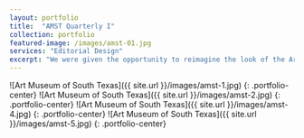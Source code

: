 ```yaml
---
layout: portfolio
title:  "AMST Quarterly I"
collection: portfolio
featured-image: /images/amst-01.jpg
services: "Editorial Design"
excerpt: "We were given the opportunity to reimagine the look of the Art Museum of South Texas‘ quarterly newsletter, drawing inspiration from the pieces showcased in “El Color del Ser: Dorothy Hood”. Using a rich color palette, clean lines and simplistic typography, we blended the heady sensation of Hood’s work with the crisp aesthetics of AMST’s architecture."
---
```


![Art Museum of South Texas]({{ site.url }}/images/amst-1.jpg)
{: .portfolio-center}
![Art Museum of South Texas]({{ site.url }}/images/amst-2.jpg)
{: .portfolio-center}
![Art Museum of South Texas]({{ site.url }}/images/amst-4.jpg)
{: .portfolio-center}
![Art Museum of South Texas]({{ site.url }}/images/amst-5.jpg)
{: .portfolio-center}
